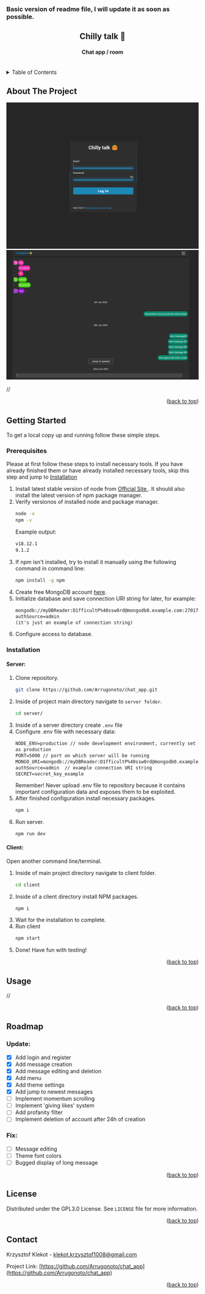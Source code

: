 <a name="readme-top"></a>

### Basic version of readme file, I will update it as soon as possible.

<div align="center">

  <h2 align="center">Chilly talk 🤗 </h2>
  <h4>Chat app / room</h4>

  <br>
</div>

<!-- TABLE OF CONTENTS -->
<details>
  <summary>Table of Contents</summary>
  <ol>
    <li>
      <a href="#about-the-project">About The Project</a>
      <ul>
        <li><a href="#technologies">Built With</a></li>
      </ul>
    </li>
    <li>
      <a href="#getting-started">Getting Started</a>
      <ul>
        <li><a href="#prerequisites">Prerequisites</a></li>
        <li><a href="#installation">Installation</a></li>
      </ul>
    </li>
    <li><a href="#usage">Usage</a></li>
    <li><a href="#roadmap">Roadmap</a></li>
    <li><a href="#license">License</a></li>
    <li><a href="#contact">Contact</a></li>
  </ol>
</details>

<!-- ABOUT THE PROJECT -->

## About The Project

![Chilly talk - main page](/images/Chilly_talk-main_page.png)
![Chilly talk - chat room](/images/Chilly_talk-chat_room.png)

//

<p align="right">(<a href="#readme-top">back to top</a>)</p>

<!-- GETTING STARTED -->

## Getting Started

To get a local copy up and running follow these simple steps.

### Prerequisites

Please at first follow these steps to install necessary tools. If you have already finished them or have already installed necessary tools, skip this step and jump to <a href="#installation">Installation</a>

1. Install latest stable version of node from <a href="https://nodejs.org/en/"> Official Site </a>. It should also install the latest version of npm package manager.
2. Verify versionos of installed node and package manager.
   ```sh
   node -v
   npm -v
   ```
   Example output:
   ```sh { .no-copy }
   v18.12.1
   9.1.2
   ```
3. If npm isn't installed, try to install it manually using the following command in command line:
   ```sh
   npm install -g npm
   ```
4. Create free MongoDB account <a href="https://www.mongodb.com/">here</a>.
5. Initialize database and save connection URI string for later, for example:
   ```
   mongodb://myDBReader:D1fficultP%40ssw0rd@mongodb0.example.com:27017/?authSource=admin
   (it's just an example of connection string)
   ```
6. Configure access to database.

### Installation

#### Server:

1. Clone repository.
   ```sh
   git clone https://github.com/Arrugonoto/chat_app.git
   ```
2. Inside of project main directory navigate to `server folder`.
   ```sh
   cd server/
   ```
3. Inside of a server directory create `.env` file
4. Configure .env file with necessary data:
   ```.env
   NODE_ENV=production // node development environment, currently set as production
   PORT=5000 // port on which server will be running
   MONGO_URI=mongodb://myDBReader:D1fficultP%40ssw0rd@mongodb0.example.com:27017/?authSource=admin  // example connection URI string
   SECRET=secret_key_example
   ```
   Remember! Never upload .env file to repository because it contains important configuration data and exposes them to be exploited.
5. After finished configuration install necessary packages.
   ```sh
   npm i
   ```
6. Run server.
   ```sh
   npm run dev
   ```

#### Client:

Open another command line/terminal.

1. Inside of main project directory navigate to client folder.
   ```sh
   cd client
   ```
2. Inside of a client directory install NPM packages.
   ```sh
   npm i
   ```
3. Wait for the installation to complete.
4. Run client
   ```sh
   npm start
   ```
5. Done! Have fun with testing!
<p align="right">(<a href="#readme-top">back to top</a>)</p>

<!-- USAGE EXAMPLES -->

## Usage

//

<p align="right">(<a href="#readme-top">back to top</a>)</p>

<!-- ROADMAP -->

## Roadmap

### Update:

-  [x] Add login and register
-  [x] Add message creation
-  [x] Add message editing and deletion
-  [x] Add menu
-  [x] Add theme settings
-  [x] Add jump to newest messages
-  [ ] Implement momentum scrolling
-  [ ] Implement 'giving likes' system
-  [ ] Add profanity filter
-  [ ] Implement deletion of account after 24h of creation

### Fix:

-  [ ] Message editing
-  [ ] Theme font colors
-  [ ] Bugged display of long message

<p align="right">(<a href="#readme-top">back to top</a>)</p>

<!-- LICENSE -->

## License

Distributed under the GPL3.0 License. See `LICENSE` file for more information.

<p align="right">(<a href="#readme-top">back to top</a>)</p>

<!-- CONTACT -->

## Contact

Krzysztof Klekot - klekot.krzysztof1008@gmail.com

Project Link: [https://github.com/Arrugonoto/chat_app](https://github.com/Arrugonoto/chat_app)

<p align="right">(<a href="#readme-top">back to top</a>)</p>
